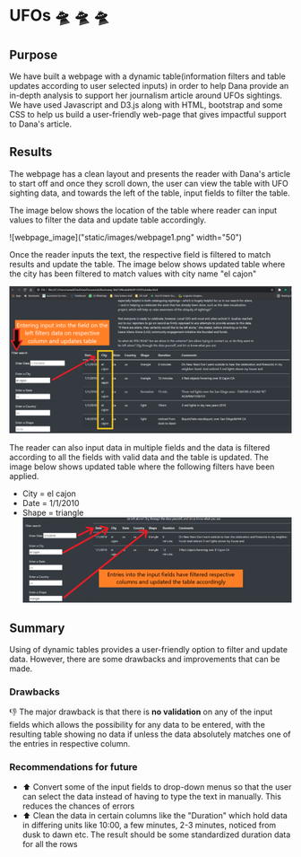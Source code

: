 # UFOs :flying_saucer: :flying_saucer: :flying_saucer:	

## Purpose

We have built a webpage with a dynamic table(information filters and table updates according to user selected inputs) in order to help Dana provide an in-depth analysis to support her journalism article around UFOs sightings. We have used Javascript and D3.js along with HTML, bootstrap and some CSS to help us build a user-friendly web-page that gives impactful support to Dana's article.

## Results

The webpage has a clean layout and presents the reader with Dana's article to start off and once they scroll down, the user can view the table with UFO sighting data, and towards the left of the table, input fields to filter the table.

The image below shows the location of the table where reader can input values to filter the data and update table accordingly.

![webpage_image]("static/images/webpage1.png" width="50")

Once the reader inputs the text, the respective field is filtered to match results and update the table. The image below shows updated table where the city has been filtered to match values with city name "el cajon"

![webpage_image](static/images/webpage3.png)

The reader can also input data in multiple fields and the data is filtered according to all the fields with valid data and the table is updated. The image below shows updated table where the following filters have been applied.
* City = el cajon
* Date = 1/1/2010
* Shape = triangle
![webpage_image](static/images/webpage2.png)

## Summary

Using of dynamic tables provides a user-friendly option to filter and update data. However, there are some drawbacks and improvements that can be made.

### Drawbacks

:-1: The major drawback is that there is **no validation** on any of the input fields which allows the possibility for any data to be entered, with the resulting table showing no data if unless the data absolutely matches one of the entries in respective column.

### Recommendations for future
* :arrow_up:	Convert some of the input fields to drop-down menus so that the user can select the data instead of having to type the text in manually. This reduces the chances of errors
* :arrow_up:	Clean the data in certain columns like the "Duration" which hold data in differing units like 10:00, a few minutes, 2-3 minutes, noticed from dusk to dawn etc. The result should be some standardized duration data for all the rows
